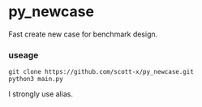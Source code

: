 # py_newcase

Fast create new case for benchmark design.

### useage
```
git clone https://github.com/scott-x/py_newcase.git
python3 main.py
```
I strongly use alias.

